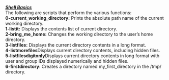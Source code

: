 <strong><u>_*Shell Basics*_</u></strong> <br>
The following are scripts that perform the various functions:<br>
<strong>0-current_working_directory:</strong> Prints the absolute path name of the current working directory. <br>
<strong>1-listit:</strong> Displays the contents list of current directory. <br>
<strong>2-bring_me_home:</strong> Changes the working directory to the user’s home directory. <br>
<strong>3-listfiles:</strong> Displays the current directory contents in a long format. <br>
<strong>4-listmorefiles</strong>Displays current directory contents, including hidden files. <br>
<strong>5-listfilesdigitonly</strong>Displays current directory contents in long format with user and group IDs displayed numerically and hidden files. <br>
<strong>6-firstdirectory</strong>: Creates a directory named my_first_directory in the /tmp/ directory.
